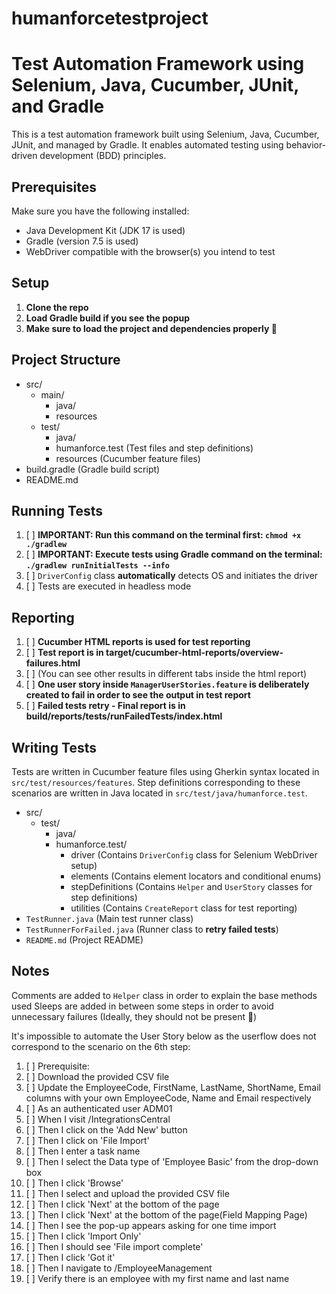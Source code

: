 # humanforcetestproject

# Test Automation Framework using Selenium, Java, Cucumber, JUnit, and Gradle

This is a test automation framework built using Selenium, Java, Cucumber, JUnit, and managed by Gradle.
It enables automated testing using behavior-driven development (BDD) principles.

## Prerequisites

Make sure you have the following installed:

- Java Development Kit (JDK 17 is used)
- Gradle (version 7.5 is used)
- WebDriver compatible with the browser(s) you intend to test

## Setup

1. **Clone the repo**
2. **Load Gradle build if you see the popup**
3. **Make sure to load the project and dependencies properly 🌚**

## Project Structure

- src/
    - main/
        - java/                          
        - resources
    - test/
        - java/                          
        - humanforce.test (Test files and step definitions)
        - resources   (Cucumber feature files)
- build.gradle (Gradle build script)
- README.md

## Running Tests

1. [ ] **IMPORTANT: Run this command on the terminal first: `chmod +x ./gradlew`**
2. [ ] **IMPORTANT: Execute tests using Gradle command on the terminal: `./gradlew runInitialTests --info`**
3. [ ] `DriverConfig` class **automatically** detects OS and initiates the driver
4. [ ] Tests are executed in headless mode

## Reporting

1. [ ] **Cucumber HTML reports is used for test reporting**
2. [ ] **Test report is in target/cucumber-html-reports/overview-failures.html**
3. [ ] (You can see other results in different tabs inside the html report)
4. [ ] **One user story inside `ManagerUserStories.feature` is deliberately created to fail in order to see the output in test report**
5. [ ] **Failed tests retry - Final report is in build/reports/tests/runFailedTests/index.html**

## Writing Tests

Tests are written in Cucumber feature files using Gherkin syntax located in `src/test/resources/features`.
Step definitions corresponding to these scenarios are written in Java located in `src/test/java/humanforce.test`.

- src/
    - test/
        - java/
        - humanforce.test/
            - driver (Contains `DriverConfig` class for Selenium WebDriver setup)
            - elements (Contains element locators and conditional enums)
            - stepDefinitions (Contains `Helper` and `UserStory` classes for step definitions)
            - utilities (Contains `CreateReport` class for test reporting)
- `TestRunner.java` (Main test runner class)
- `TestRunnerForFailed.java` (Runner class to **retry failed tests**)
- `README.md` (Project README)

## Notes

Comments are added to `Helper` class in order to explain the base methods used
Sleeps are added in between some steps in order to avoid unnecessary failures
(Ideally, they should not be present 🌚)

It's impossible to automate the User Story below as the userflow does not correspond to the scenario on the 6th step:
1. [ ] Prerequisite:
2. [ ] Download the provided CSV file
3. [ ] Update the EmployeeCode, FirstName, LastName, ShortName, Email columns with your own EmployeeCode, Name and Email respectively
4. [ ] As an authenticated user <Admin> ADM01
5. [ ] When I visit <Test instance>/IntegrationsCentral
6. [ ] Then I click on the 'Add New' button
7. [ ] Then I click on 'File Import'
8. [ ] Then I enter a task name
9. [ ] Then I select the Data type of 'Employee Basic' from the drop-down box
10. [ ] Then I click 'Browse'
11. [ ] Then I select and upload the provided CSV file
12. [ ] Then I click 'Next' at the bottom of the page
13. [ ] Then I click 'Next' at the bottom of the page(Field Mapping Page)
14. [ ] Then I see the pop-up appears asking for one time import
15. [ ] Then I click 'Import Only'
16. [ ] Then I should see 'File import complete'
17. [ ] Then I click 'Got it'
18. [ ] Then I navigate to <Test instance>/EmployeeManagement
19. [ ] Verify there is an employee with my first name and last name
